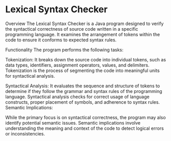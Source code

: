 # Lexical Syntax Checker
Overview
The Lexical Syntax Checker is a Java program designed to verify the syntactical correctness of source code written in a specific programming language. It examines the arrangement of tokens within the code to ensure it conforms to expected syntax rules.

Functionality
The program performs the following tasks:

Tokenization:
It breaks down the source code into individual tokens, such as data types, identifiers, assignment operators, values, and delimiters.
Tokenization is the process of segmenting the code into meaningful units for syntactical analysis.

Syntactical Analysis:
It evaluates the sequence and structure of tokens to determine if they follow the grammar and syntax rules of the programming language.
Syntactical analysis checks for correct usage of language constructs, proper placement of symbols, and adherence to syntax rules.
Semantic Implications:

While the primary focus is on syntactical correctness, the program may also identify potential semantic issues.
Semantic implications involve understanding the meaning and context of the code to detect logical errors or inconsistencies.
